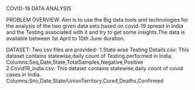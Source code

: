 COVID-19 DATA ANALYSIS


PROBLEM OVERVIEW:
Aim is to use the Big data tools and technologies for the analysis of the two given 
data sets based on covid-19 spread in India and the Testing associated with it and 
try to get some insights.The data is available between 1st April to 10th June duration.

DATASET:
Two csv files are provided-
1.State wise Testing Details.csv: This dataset contains statewise,daily count of Testing performed in India.
                                  Columns:Seq,Date,State,TotalSamples,Negative,Positive
2.Covid19_india.csv: This dataset contains statewise,daily count of covid cases in India.
                     Columns:Sno,Date,State/UnionTerritory,Cured,Deaths,Confirmed
